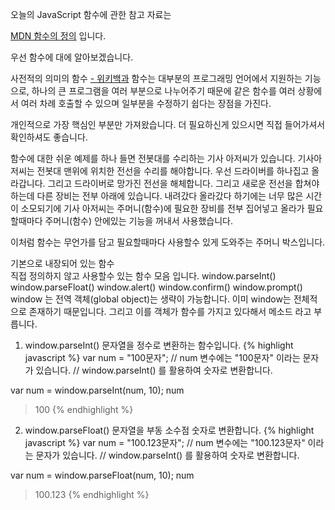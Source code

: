오늘의  JavaScript 함수에 관한 참고 자료는 
<div class="pro-txt">
  <a href="https://developer.mozilla.org/ko/docs/Web/JavaScript/Guide/%ED%95%A8%EC%88%98" target="_balnk">MDN 함수의 정의</a> 입니다.
</div>

우선 함수에 대에 알아보겠습니다.

<div class="pro-txt">
사전적의 의미의 함수 
  <a href="https://ko.wikipedia.org/wiki/%ED%95%A8%EC%88%98_(%ED%94%84%EB%A1%9C%EA%B7%B8%EB%9E%98%EB%B0%8D)" target="_balnk"> - 위키백과</a>
함수는 대부분의 프로그래밍 언어에서 지원하는 기능으로, 하나의 큰 프로그램을 여러 부분으로 나누어주기 때문에 같은 함수를 여러 상황에서 여러 차례 호출할 수 있으며 일부분을 수정하기 쉽다는 장점을 가진다.
</div>

개인적으로 가장 핵심인 부분만 가져왔습니다.
더 필요하신게 있으시면 직접 들어가셔서 확인하셔도 좋습니다.

함수에 대한 쉬운 예제를 하나 들면
전봇대를 수리하는 기사 아저씨가 있습니다.
기사아저씨는 전봇대 맨위에 위치한 전선을 수리를 해야합니다.
우선 드라이버를 하나집고 올라갑니다. 그리고 드라이버로 망가진 전선을 해체합니다.
그리고 새로운 전선을 합쳐야하는데 다른 장비는 전부 아래에 있습니다.
내려갔다 올라갔다 하기에는 너무 많은 시간이 소모되기에 기사 아저씨는 
주머니(함수)에 필요한 장비를 전부 집어넣고 올라가 필요할때마다 
주머니(함수) 안에있는 기능을 꺼내서 사용했습니다.

이처럼 함수는 무언가를 담고 필요할때마다 사용할수 있게 도와주는 주머니 박스입니다.

<div class="small-title">기본으로 내장되어 있는 함수</div>
직접 정의하지 않고 사용할수 있는 함수 모음 입니다.
window.parseInt()
window.parseFloat()
window.alert()
window.confirm()
window.prompt()
window 는 전역 객체(global object)는 생략이 가능합니다. 
이미 window는 전체적으로 존재하기 때문입니다. 
그리고 이를 객체가 함수를 가지고 있다해서 메소드 라고 부릅니다. 

1. window.parseInt() 문자열을 정수로 변환하는 함수입니다.
{% highlight javascript %}
 var num = "100문자";
 // num 변수에는 "100문자" 이라는 문자가 있습니다.
 // window.parseInt() 를 활용하여 숫자로 변환합니다.
 
 var num = window.parseInt(num, 10);
 num
 > 100
{% endhighlight %}

2. window.parseFloat() 문자열을 부동 소수점 숫자로 변환합니다.
{% highlight javascript %}
 var num = "100.123문자";
 // num 변수에는 "100.123문자" 이라는 문자가 있습니다.
 // window.parseInt() 를 활용하여 숫자로 변환합니다.
 
 var num = window.parseFloat(num, 10);
 num
 > 100.123
{% endhighlight %}
